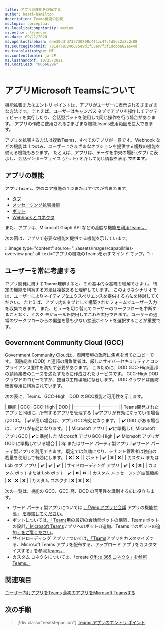 ```yaml
---
title: アプリの機能を理解する
author: heath-hamilton
description: Teams機能の説明
ms.topic: conceptual
ms.localizationpriority: medium
ms.author: lajanuar
ms.date: 09/22/2020
ms.openlocfilehash: eae30ddfd735730208c4f1ac47cfd5ec2a8c2c88
ms.sourcegitcommit: 781e7b82240075e9d1f55e97f3f1dcbba82a5e4d
ms.translationtype: MT
ms.contentlocale: ja-JP
ms.lasthandoff: 10/25/2021
ms.locfileid: "60566296"
---
```

# <a name="understand-microsoft-teams-app-capabilities"></a>アプリMicrosoft Teamsについて

機能拡張またはエントリ ポイントは、アプリがユーザーに表示されるさまざまな方法です。 たとえば、ユーザーはキャンバス タブでアプリを操作してアクティビティを実行したり、会話型ボットを使用して同じ操作を行う場合があります。 アプリの作成に使用されるさまざまな機能Teams使用範囲を拡大できます。

アプリを拡張する方法は複数Teams、すべてのアプリが一意です。 Webhook などの機能は 1 つのみ、ユーザーにさまざまなオプションを提供する複数の機能を備える機能もあります。 たとえば、アプリは、データを中央の場所 (タブ) に表示し、会話インターフェイス (ボット) を介して同じ情報を表示 **できます**。

## <a name="app-capabilities"></a>アプリの機能

アプリTeams、次のコア機能の 1 つまたはすべてが含まれます。

* [タブ](../tabs/what-are-tabs.md)
* [メッセージング拡張機能](../messaging-extensions/what-are-messaging-extensions.md)
* [ボット](../bots/what-are-bots.md)
* [Webhook とコネクタ](../webhooks-and-connectors/what-are-webhooks-and-connectors.md)

また、アプリは、Microsoft Graph API などの高度な機能[を利用Teams。](/graph/teams-concept-overview)

次の図は、アプリで必要な機能を提供する機能を示しています。

:::image type="content" source="../assets/images/capabilities-overview.png" alt-text="アプリの機能のTeamsを示すマインド マップ。":::

## <a name="always-consider-your-user"></a>ユーザーを常に考慮する

アプリ開発に関するTeams理解すると、その基本的な基礎を理解できます。 特定の機能を構築する方法は複数あると理解しています。 このようなシナリオでは、ユーザーによりネイティブなエクスペリエンスを提供する方法を検討してください。
たとえば、アプリ内のタブとして構築されたフォームでユーザー入力を収集できます。 また、ビューを切り替えてユーザーのワークフローを中断することなく、タスク モジュールを使用してこれを実行できます。 ユーザーの通常のワークフローからの偏差を最も少ない拡張ポイントを選択することが重要です。

## <a name="government-community-cloud-gcc"></a>Government Community Cloud (GCC)

Government Community Cloudは、商用環境の政府に焦点を当てたコピーです。 国防総省 (DOD) と連邦の請負業者は、厳しいサイバーセキュリティとコンプライアンス要件を満たす必要があります。 このために、DOD GCC-High連邦の請負業者のニーズを満たすために作成されたサービスです。 GCC-High DOD クラウドのコピーですが、独自の主権環境に存在します。 DOD クラウドは国防総省専用に構築されています。

次の表に、Teams、GCC-High、DOD のGCC機能と可用性を示します。

| 機能   | GCC | GCC-High | DOD |
|-------------|---------|
| Teams開発されたアプリと同様に、所有するアプリを管理する | ✔️アプリが有効になっている場合はGCC。 | ✔️が高い場合は、アプリGCC有効になります。 | ✔️ DOD がある場合は、アプリが有効になります。 |
| Microsoft アプリ | ✔️に準拠した Microsoft アプリGCC | ✔️に準拠した Microsoft アプリGCC-High | ✔️ Microsoft アプリが DOD に準拠している場合 |
| 3p またはサード パーティ製アプリ | ✔️サード パーティ製アプリを利用できます。 既定では無効になり、テナント管理者は独自の裁量を使用して有効にします。 | ❌ | ❌ |
| ボット | ✔️ | ❌ | ❌ |
| カスタム または Lob タブ アプリ |  ✔️ | ✔️ | ✔️ |
| サイドローディング アプリ | ✔️ | ❌ | ❌ |
| カスタム ボットまたは Lob ボット | ✔️ | ❌ | ❌ |
| カスタム メッセージング拡張機能 | ❌ | ❌ | ❌ |
| カスタム コネクタ | ❌ | ❌ | ❌ |

次の一覧は、機能の GCC、GCC-高、DOD の可用性を識別するのに役立ちます。

* サード パーティ製アプリについては [、「Web アプリと会議](../samples/integrating-web-apps.md) アプリの機能拡張」 [を参照してください](../apps-in-teams-meetings/meeting-app-extensibility.md)。
* ボットについては[、「Teams](../get-started/first-app-bot.md)用の最初の会話型ボットの構築、Teams ボットの設計[、Microsoft Teams](../bots/design/bots.md)アプリへの[](../resources/bot-v3/bots-overview.md)ボットの追加、Teams でのボットの追加[」をご覧ください](../bots/what-are-bots.md)。
* サイドローディング アプリについては[、「Teams](../concepts/design/enable-app-customization.md)アプリをカスタマイズする、Microsoft Teams アプリを配布[](../concepts/deploy-and-publish/apps-publish-overview.md)する、アップロード アプリをカスタマイズする」を参照[Teams。](../concepts/deploy-and-publish/apps-upload.md)
* カスタム コネクタについては、「create [Office 365 コネクタ」を参照Teams。](../webhooks-and-connectors/how-to/connectors-creating.md)

## <a name="see-also"></a>関連項目

[ユーザー向けアプリをTeams](../overview.md) 
[最初のアプリをMicrosoft Teamsする](../build-your-first-app/build-first-app-overview.md)

## <a name="next-step"></a>次の手順

> [!div class="nextstepaction"]
> [Teams アプリのエントリ ポイント](../concepts/extensibility-points.md)
